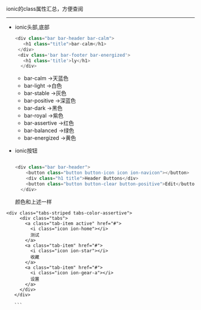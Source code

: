 ionic的class属性汇总，方便查阅

----

* ionic头部,底部
   
   ```javascript
   <div class="bar bar-header bar-calm">
      <h1 class="title">bar-calm</h1>
    </div>
    <div class='bar bar-footer bar-energized'>
      <h1 class='title'>ly</h1>
     </div>
    ```
    
  * bar-calm ->天蓝色
  * bar-light ->白色
  * bar-stable ->灰色
  * bar-positive ->深蓝色
  * bar-dark ->黑色
  * bar-royal ->紫色
  * bar-assertive ->红色
  * bar-balanced ->绿色
  * bar-energized ->黄色
  
* ionic按钮
 
  ```javascript
  
  <div class="bar bar-header">
      <button class="button button-icon icon ion-navicon"></button>
      <div class="h1 title">Header Buttons</div>
      <button class="button button-clear button-positive">Edit</button>
    </div>
  ```
  
  颜色和上述一样
  
 ```
 <div class="tabs-striped tabs-color-assertive">
      <div class="tabs">
        <a class="tab-item active" href="#">
          <i class="icon ion-home"></i>
          测试
        </a>
        <a class="tab-item" href="#">
          <i class="icon ion-star"></i>
          收藏
        </a>
        <a class="tab-item" href="#">
          <i class="icon ion-gear-a"></i>
          设置
        </a>
      </div>
    </div>
    
    ```
  
